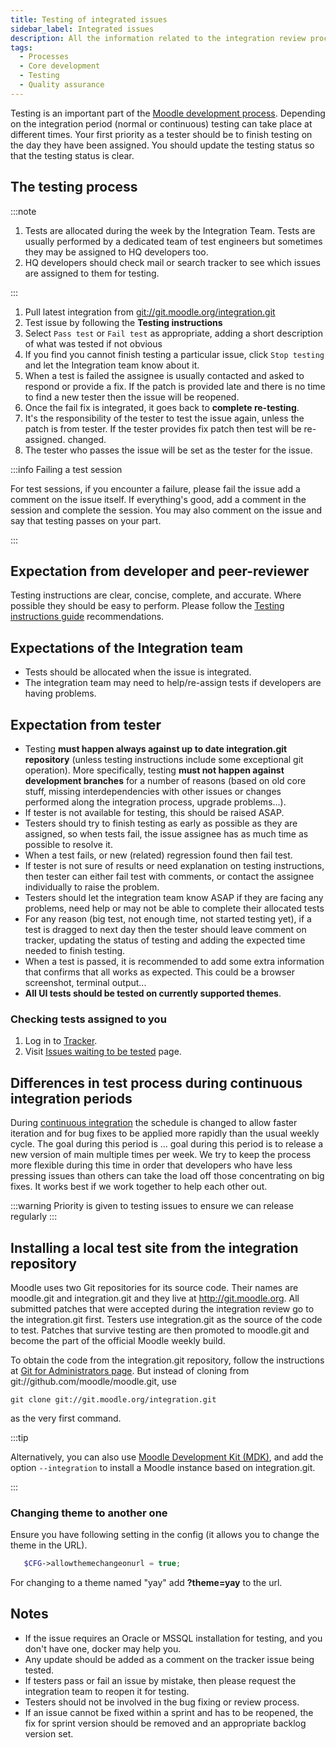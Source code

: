 ```yaml
---
title: Testing of integrated issues
sidebar_label: Integrated issues
description: All the information related to the integration review process during the Moodle development.
tags:
  - Processes
  - Core development
  - Testing
  - Quality assurance
---
```


Testing is an important part of the [Moodle development process](../../process.md).
Depending on the integration period (normal or continuous) testing can take place at different times.
Your first priority as a tester should be to finish testing on the day they have been assigned. You should update the testing status so that the testing status is clear.

## The testing process

:::note

1. Tests are allocated during the week by the Integration Team. Tests are usually performed by a dedicated team of test engineers but sometimes they may be assigned to HQ developers too.
2. HQ developers should check mail or search tracker to see which issues are assigned to them for testing.

:::

1. Pull latest integration from [git://git.moodle.org/integration.git](git://git.moodle.org/integration.git)
2. Test issue by following the **Testing instructions**
3. Select `Pass test` or `Fail test` as appropriate, adding a short description of what was tested if not obvious
4. If you find you cannot finish testing a particular issue, click `Stop testing` and let the Integration team know about it.
5. When a test is failed the assignee is usually contacted and asked to respond or provide a fix. If the patch is provided late and there is no time to find a new tester then the issue will be reopened.
6. Once the fail fix is integrated, it goes back to **complete re-testing**.
7. It's the responsibility of the tester to test the issue again, unless the patch is from tester. If the tester provides fix patch then test will be re-assigned.
changed.
8. The tester who passes the issue will be set as the tester for the issue.

:::info Failing a test session

For test sessions, if you encounter a failure, please fail the issue add a comment on the issue itself. If everything's good, add a comment in the session and complete the session. You may also comment on the issue and say that testing passes on your part.

:::

## Expectation from developer and peer-reviewer

Testing instructions are clear, concise, complete, and accurate. Where possible they should be easy to perform. Please follow the [Testing instructions guide](./guide) recommendations.

## Expectations of the Integration team

- Tests should be allocated when the issue is integrated.
- The integration team may need to help/re-assign tests if developers are having problems.

## Expectation from tester

- Testing **must happen always against up to date integration.git repository** (unless testing instructions include some exceptional git operation). More specifically, testing **must not happen against development branches** for a number of reasons (based on old core stuff, missing interdependencies with other issues or changes performed along the integration process, upgrade problems...).
- If tester is not available for testing, this should be raised ASAP.
- Testers should try to finish testing as early as possible as they are assigned, so when tests fail, the issue assignee has as much time as possible to resolve it.
- When a test fails, or new (related) regression found then fail test.
- If tester is not sure of results or need explanation on testing instructions, then tester can either fail test with comments, or contact the assignee individually to raise the problem.
- Testers should let the integration team know ASAP if they are facing any problems, need help or may not be able to complete their allocated tests
- For any reason (big test, not enough time, not started testing yet), if a test is dragged to next day then the tester should leave comment on tracker, updating the status of testing and adding the expected time needed to finish testing.
- When a test is passed, it is recommended to add some extra information that confirms that all works as expected. This could be a browser screenshot, terminal output...
- **All UI tests should be tested on currently supported themes**.

### Checking tests assigned to you

1. Log in to [Tracker](https://tracker.moodle.org/).
2. Visit [Issues waiting to be tested](https://tracker.moodle.org/issues/?filter=11801&jql=project%20%3D%20MDL%20AND%20Tester%20%3D%20currentUser()%20AND%20status%20%3D%20%22Waiting%20for%20testing%22) page.

## Differences in test process during continuous integration periods

During [continuous integration](../integration/index.md#during-continuous-integrationfreezeqa-period) the schedule is changed to allow faster iteration and for bug fixes to be applied more rapidly than the usual weekly cycle. The goal during this period is ...
goal during this period is to release a new version of main multiple times per week. We try to keep the process more flexible during this time in order that developers who have less pressing issues than others can take the load off those concentrating on big fixes. It works best if we work together to help each other out.

:::warning
Priority is given to testing issues to ensure we can release regularly
:::

## Installing a local test site from the integration repository

Moodle uses two Git repositories for its source code. Their names are moodle.git and integration.git and they live at http://git.moodle.org. All submitted patches that were accepted during the integration review go to the integration.git first. Testers use integration.git as the source of the code to test. Patches that survive testing are then promoted to moodle.git and become the part of the official Moodle weekly build.

To obtain the code from the integration.git repository, follow the instructions at [Git for Administrators page](https://docs.moodle.org/dev/Git_for_Administrators_page). But instead of cloning from git://github.com/moodle/moodle.git, use

```git
git clone git://git.moodle.org/integration.git
```

as the very first command.

:::tip

Alternatively, you can also use [Moodle Development Kit (MDK)](../../tools/mdk.md), and add the option `--integration` to install a Moodle instance based on integration.git.

:::

### Changing theme to another one

Ensure you have following setting in the config (it allows you to change the theme in the URL).

```php
   $CFG->allowthemechangeonurl = true;
```

For changing to a theme named "yay" add **?theme=yay** to the url.

## Notes

- If the issue requires an Oracle or MSSQL installation for testing, and you don't have one, docker may help you.
- Any update should be added as a comment on the tracker issue being tested.
- If testers pass or fail an issue by mistake, then please request the integration team to reopen it for testing.
- Testers should not be involved in the bug fixing or review process.
- If an issue cannot be fixed within a sprint and has to be reopened, the fix for sprint version should be removed and an appropriate backlog version set.
